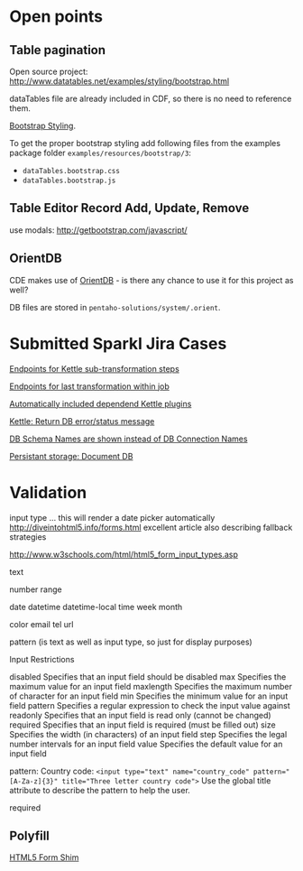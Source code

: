 

# Open points

## Table pagination

Open source project: http://www.datatables.net/examples/styling/bootstrap.html

dataTables file are already included in CDF, so there is no need to reference them.

[Bootstrap Styling](https://editor.datatables.net/examples/styling/bootstrap.html).

To get the proper bootstrap styling add following files from the examples package folder `examples/resources/bootstrap/3`:

- `dataTables.bootstrap.css`
- `dataTables.bootstrap.js`

## Table Editor Record Add, Update, Remove

use modals: http://getbootstrap.com/javascript/

## OrientDB

CDE makes use of [OrientDB](http://www.orientechnologies.com/orientdb/) - is there any chance to use it for this project as well?

DB files are stored in `pentaho-solutions/system/.orient`.


# Submitted Sparkl Jira Cases

[Endpoints for Kettle sub-transformation steps](http://jira.pentaho.com/browse/SPARKL-65)

[Endpoints for last transformation within job](http://jira.pentaho.com/browse/SPARKL-66)

[Automatically included dependend Kettle plugins](http://jira.pentaho.com/browse/SPARKL-67)

[Kettle: Return DB error/status message](http://jira.pentaho.com/browse/PDI-12719)

[DB Schema Names are shown instead of DB Connection Names](https://github.com/webdetails/kettle-baserver-utils/issues/2)

[Persistant storage: Document DB](http://jira.pentaho.com/browse/SPARKL-96)

# Validation

input type ... this will render a date picker automatically
http://diveintohtml5.info/forms.html
excellent article also describing fallback strategies


http://www.w3schools.com/html/html5_form_input_types.asp


text

number
range

date
datetime
datetime-local
time
week
month

color
email
tel
url


pattern (is text as well as input type, so just for display purposes)



Input Restrictions

disabled	Specifies that an input field should be disabled
max	Specifies the maximum value for an input field
maxlength	Specifies the maximum number of character for an input field
min	Specifies the minimum value for an input field
pattern	Specifies a regular expression to check the input value against
readonly	Specifies that an input field is read only (cannot be changed)
required	Specifies that an input field is required (must be filled out)
size	Specifies the width (in characters) of an input field
step	Specifies the legal number intervals for an input field
value	Specifies the default value for an input field

pattern:
Country code: `<input type="text" name="country_code" pattern="[A-Za-z]{3}" title="Three letter country code">`
Use the global title attribute to describe the pattern to help the user.

required

## Polyfill

[HTML5 Form Shim](http://dsheiko.github.io/HTML5-Form-Shim/)